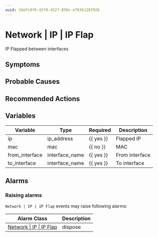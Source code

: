 ```yaml
---
uuid: 16efc0f6-d3f0-4527-850c-e783b1287926
---
```

# Network | IP | IP Flap

IP Flapped between interfaces

## Symptoms

## Probable Causes

## Recommended Actions

## Variables

Variable | Type | Required | Description
--- | --- | --- | ---
ip | ip_address | {{ yes }} | Flapped IP
mac | mac | {{ no }} | MAC
from_interface | interface_name | {{ yes }} | From interface
to_interface | interface_name | {{ yes }} | To interface

## Alarms

### Raising alarms

`Network | IP | IP Flap` events may raise following alarms:

Alarm Class | Description
--- | ---
[Network \| IP \| IP Flap](../../../alarm-classes/network/ip/ip-flap.md) | dispose
